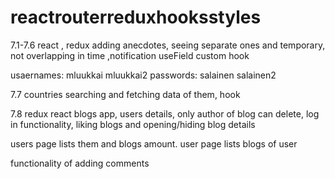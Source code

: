 # reactrouterreduxhooksstyles


7.1-7.6
react , redux adding anecdotes, seeing separate ones and temporary, not overlapping in time ,notification
useField custom hook

usaernames: mluukkai mluukkai2 passwords: salainen salainen2

7.7
countries searching and fetching data of them, hook

7.8
redux react
blogs app, users details, only author of blog can delete, log in functionality, liking blogs and opening/hiding blog details

users page lists them and blogs amount. user page lists blogs of user

functionality of adding comments
